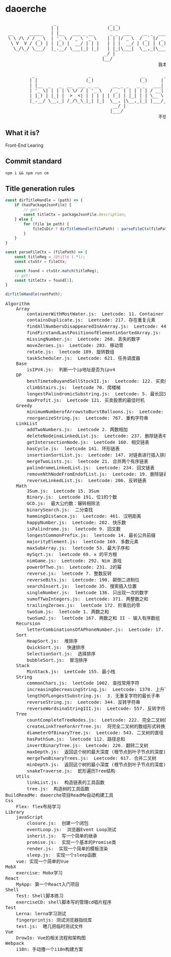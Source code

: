 
# daoerche
<pre>
                  _                    _ _                          _                         _                    _                
                 | |                  (_|_)                        | |                       (_)                  | |               
 __      _____   | |__   ___ _ __      _ _  ___    __ _  ___    ___| |__   __ _  ___    _ __  _  __ _ _ __     ___| |__   ___ _ __  
 \ \ /\ / / _ \  | '_ \ / _ \ '_ \    | | |/ _ \  / _` |/ _ \  / __| '_ \ / _` |/ _ \  | '_ \| |/ _` | '_ \   / __| '_ \ / _ \ '_ \ 
  \ V  V / (_) | | |_) |  __/ | | |   | | |  __/ | (_| | (_) | \__ \ | | | (_| | (_) | | | | | | (_| | | | | | (__| | | |  __/ | | |
   \_/\_/ \___/  |_.__/ \___|_| |_|   | |_|\___|  \__,_|\___/  |___/_| |_|\__,_|\___/  |_| |_|_|\__,_|_| |_|  \___|_| |_|\___|_| |_|
                                     _/ |                                                                                           
                                    |__/                                                                                            
                                                         我本桀骜少年臣                                                               
                                                                                                                           
          _                    _                   _       _                  _                    _                                  
         | |                  (_)                 (_)     | |                | |                  (_)                               
         | |__  _   _  __  ___ _ __     __ _ _   _ _   ___| |__   ___ _ __   | |__  _   _  __  ___ _ __    _ __ ___ _ __             
         | '_ \| | | | \ \/ / | '_ \   / _` | | | | | / __| '_ \ / _ \ '_ \  | '_ \| | | | \ \/ / | '_ \  | '__/ _ \ '_ \            
         | |_) | |_| |  >  <| | | | | | (_| | |_| | | \__ \ | | |  __/ | | | | |_) | |_| |  >  <| | | | | | | |  __/ | | |           
         |_.__/ \__,_| /_/\_\_|_| |_|  \__, |\__,_|_| |___/_| |_|\___|_| |_| |_.__/ \__,_| /_/\_\_|_| |_| |_|  \___|_| |_|          
                                        __/ |                                                                                       
                                       |___/                                                                                        
                                                         不信鬼神不信人
</pre>


## What it is?
Front-End Learing

## Commit standard
```shell
npm i && npm run cm
```

## Title generation rules
```js
const dirTitleHandle = (path) => {
    if (hasPackageJsonFile) {
        // get!
        const titleCtx = packageJsonFile.description;
    } else {
        for (file in path) {
            fileIsDir ? dirTitleHandle(filePath) : parseFileCtx(filePath);
        }
    }
}

const parseFileCtx = (filePath) => {
    const titleReg = /@title (.*)/;
    const ctxStr = fileCtx;

    const found = ctxStr.match(titleReg);
    // get!
    const titleCtx = found[1];
}

dirTitleHandle(rootPath);
```


<pre>Algorithm
    Array
        containerWithMostWater.js:  Leetcode: 11. Container With Most Water
        containsDuplicate.js:  Leetcode: 217. 存在重复元素
        findAllNumbersDisappearedInAnArray.js:  Leetcode: 448. 找到所有数组中消失的数字
        findFirstandLastPositionofElementinSortedArray.js:  Leetcode: 34. 在排序数组中查找元素的第一个和最后一个位置
        missingNumber.js:  Leetcode: 268. 丢失的数字
        moveZeroes.js:  LeetCode: 283. 移动零
        rotate.js:  leetcode 189. 旋转数组
        taskScheduler.js:  Leetcode: 621. 任务调度器
    Base
        isIPV4.js:  判断一个ip地址是否为ipv4
    DP
        bestTimetoBuyandSellStockII.js:  Leetcode: 122. 买卖股票的最佳时机 II
        climbStairs.js:  leetcode 70. 爬楼梯
        longestPalindromicSubstring.js:  Leetcode: 5. 最长回文子串
        maxProfit.js:  Leetcode 121. 买卖股票的最佳时机
    Greedy
        minimumNumberofArrowstoBurstBalloons.js:  Leetcode: 452. 用最少数量的箭引爆气球
        reorganizeString.js:  Leetcode: 767. 重构字符串
    LinkList
        addTwoNumbers.js:  Leetcode 2. 两数相加
        deleteNodeinaLinkedList.js:  Leetcode: 237. 删除链表中的节点
        getIntersectionNode.js:  LeetCode 160. 相交链表
        hasCycle.js:  leetcode 141. 环形链表
        insertionSortList.js:  Leetcode: 147. 对链表进行插入排序
        mergeTwoLists.js:  leetcode 21. 合并两个有序链表
        palindromeLinkedList.js:  Leetcode: 234. 回文链表
        removeNthNodeFromEndofList.js:  Leetcode: 19. 删除链表的倒数第N个节点
        reverseLinkedList.js:  Leetcode: 206. 反转链表
    Math
        3Sum.js:  Leetcode 15. 3Sum
        Binary.js:  Leetcode 191. 位1的个数
        GCD.js:  最大公约数：辗转相除法
        binarySearch.js:  二分查找
        hammingDistance.js:  Leetcode: 461. 汉明距离
        happyNumber.js:  Leetcode: 202. 快乐数
        isPalindrome.js:  leetcode 9. 回文数
        longestCommonPrefix.js:  leetcode 14. 最长公共前缀
        majorityElement.js:  leetCode 169. 多数元素
        maxSubArray.js:  leetcode 53. 最大子序和
        mySqrt.js:  leetcode 69. x 的平方根
        nimGame.js:  Leetcode: 292. Nim 游戏
        powerOfTwo.js:  Leetcode: 231. 2的幂
        reverse.js:  leetcode 7. 整数反转
        reverseBits.js:  Leetcode: 190. 颠倒二进制位
        searchInsert.js:  leetcode 35. 搜索插入位置
        singleNumber.js:  leetcode 136. 只出现一次的数字
        sumofTwoIntegers.js:  Leetcode: 371. 两整数之和
        trailingZeroes.js:  leetCode 172. 阶乘后的零
        twoSum.js:  leetcode 1. 两数之和
        twoSum2.js:  leetCode 167. 两数之和 II - 输入有序数组
    Recursion
        letterCombinationsOfAPhoneNumber.js:  Leetcode: 17. 电话号码的字母组合
    Sort
        HeapSort.js:  堆排序
        QuickSort.js:  快速排序
        SelectionSort.js:  选择排序
        bubbleSort.js:  冒泡排序
    Stack
        MinStack.js:  LeetCode 155. 最小栈
    String
        commonChars.js:  leetCode 1002. 查找常用字符
        increasingDecreasingString.js:  Leetcode: 1370. 上升下降字符串
        lengthOfLongestSubstring.js:  3. 无重复字符的最长子串
        reverseString.js:  Leetcode: 344. 反转字符串
        reverseWordsinaStringIII.js:  Leetcode: 557. 反转字符串中的单词 III
    Tree
        countCompleteTreeNodes.js:  Leetcode: 222. 完全二叉树的节点个数
        createLinkTreeForArrTree.js:  将完全二叉树的数组形式转换为链表形式
        diameterOfBinaryTree.js:  Leetcode: 543. 二叉树的直径
        hasPathSum.js:  leetcode 112. 路径总和
        invertBinaryTree.js:  Leetcode: 226. 翻转二叉树
        maxDepth.js:  返回这个树的最大深度 (根节点到叶子节点的深度)
        mergeTwoBinaryTrees.js:  Leetcode: 617. 合并二叉树
        minDepth.js:  返回这个树的最小深度 (根节点到叶子节点的深度)
        snakeTraverse.js:  蛇形遍历Tree结构
    Utils
        linkList.js:  构造链表的工具函数
        tree.js:  构造树的工具函数
BuildReadMe: daoerche项目ReadMe自动构建工具
Css
    Flex: flex布局学习
Library
    javaScript
        closure.js:  创建一个闭包
        eventLoop.js:  浏览器Event Loop测试
        inherit.js:  写一个简单的继承
        promise.js:  实现一个基本的Promise类
        render.js:  实现一个简单的模板渲染
        sleep.js:  实现一个sleep函数
    vue: 实现一个简单的Vue
MobX
    exercise: Mobx学习
React
    MyApp: 第一个React入门项目
Shell
    Test: Shell脚本练习
    exerciseCD: shell脚本写的管理cd唱片程序
Test
    Lerna: lerna学习测试
    fingerprintjs: 测试浏览器指纹库
    test.js:  瞎几把临时测试文件
Vue
    DrowIo: Vue的相关流程和架构图
Webpack
    i18n: 手动撸一个i18n构建方案
</pre>

